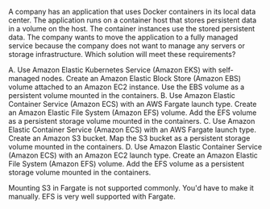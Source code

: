 A company has an application that uses Docker containers in its local data center. The application runs on a container host that stores persistent data in a volume on the host. The container instances use the stored persistent data. The company wants to move the application to a fully managed service because the company does not want to manage any servers or storage infrastructure. Which solution will meet these requirements? 

A. Use Amazon Elastic Kubernetes Service (Amazon EKS) with self-managed nodes. Create an Amazon Elastic Block Store (Amazon EBS) volume attached to an Amazon EC2 instance. Use the EBS volume as a persistent volume mounted in the containers. 
B. Use Amazon Elastic Container Service (Amazon ECS) with an AWS Fargate launch type. Create an Amazon Elastic File System (Amazon EFS) volume. Add the EFS volume as a persistent storage volume mounted in the containers. 
C. Use Amazon Elastic Container Service (Amazon ECS) with an AWS Fargate launch type. Create an Amazon S3 bucket. Map the S3 bucket as a persistent storage volume mounted in the containers. 
D. Use Amazon Elastic Container Service (Amazon ECS) with an Amazon EC2 launch type. Create an Amazon Elastic File System (Amazon EFS) volume. Add the EFS volume as a persistent storage volume mounted in the containers.

Mounting S3 in Fargate is not supported commonly. You'd have to make it manually. EFS is very well supported with Fargate.